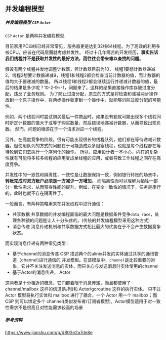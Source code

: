 ## 并发编程模型

##### 并发编程模型 `CSP` `Actor`

`CSP` `Actor` 是两种并发编程模型.

目前家用PC四核已经非常常见，服务器更是达到32核64线程。为了高效的利用多核CPU，应该在代码层面就考虑并发性。
经过十几年痛苦的开发经历，**事实告诉我们线程并不是获取并发性的最好方法，而往往会带来难以查找的问题**。

假设有两个线程并发地调整计数器，若计数器目前为10， 线程1要想计数器递减2，线程2想要计数器递减9，线程1和线程2都会检查当前计数器的值，而计数器的值均大于要递减的数量。
所以线程1和线程2都会继续运行并递减计数器的值，最后的结果是多少呢？10-2-9=-1，问题来了。这样的结果直接操作库存被过度分配，违反了业务规则。
为了防止过度分配，原生的方式是将检查和递减两步操作放到一个原子操作中，将两步操作锁定到一个操作中，就能够消除过度分配的可能性。

例如，两个线程同时尝试购买最后一件商品时，如果没有锁就可能出现多个线程同时断定计数器的值大于或等于购买数量，然后错误地递减计数器，从而导致出现负数。
然而，问题的根源在于一个请求对应一个线程。

另外，在高度竞争的阶段，很有可能出现很长的线程队列，他们都在等待递减计数器。但使用队列的方式的问题在于可能造成众多阻塞线程，也就是每个线程都在等待轮到它们去执行一个序列化的操作。
所以，应用设计者一不小心，内在的复杂性就有可能将多核多线程的应用变成单线程的应用，或者导致工作线程之间存在高度竞争。

并发性中的一致性和隔离性，一致性是让数据保持一致，例如银行转账的场景中，**转账完成时双方账户必须是一方减少一方增加**。
而隔离性而可以理解为牺牲一部分一致性需求，从而获得性能的提升。例如，在完全一致性的情况下，任务是串行的，此时也就不存在隔离性了。

一般而言，有两种策略用来在并发线程中进行通信：

 - 共享数据  共享数据的并发编程面临的最大问题是数据条件竞争`data race`，处理各种锁的问题是让人十分头疼的。(传统的并发编程模型采用这种方式)
 - 消息传递  消息传递机制和共享数据方式相比最大的优势在于不会产生数据竞争状态。

而实现消息传递有两种常见类型：

 - 基于channel的消息传递  CSP  描述两个的ulinix并发的实体通过共享的通讯管道（channel)进行通信的 并发模型。在该模型中，`channel`是比较重要的对象，它并不关注发送消息的实体，而只关心与发送消息时实体使用的channel
 - 基于Actor的消息传递。  Actor  
 
这两者是十分相近的概念，它们都着眼于消息传递，而且都使用了 channel/mailbox 这样的信道(队列)和 Actor/goroutine 这样的执行实体。
只不过 Actor 模型将执行实体和 mailbox 进行了耦合，一个 Actor 用一个 mailbox；而 CSP 则可以绑定多个 channel(类似发布者/订阅者模型)，Actor模型适用于对一致性需求不是很高且对性能需求较高的场景

##### 参考资料

https://www.jianshu.com/p/d803e2a7de8e
